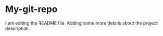# My-git-repo

I am editing the README file. Adding some more details about the project description.

